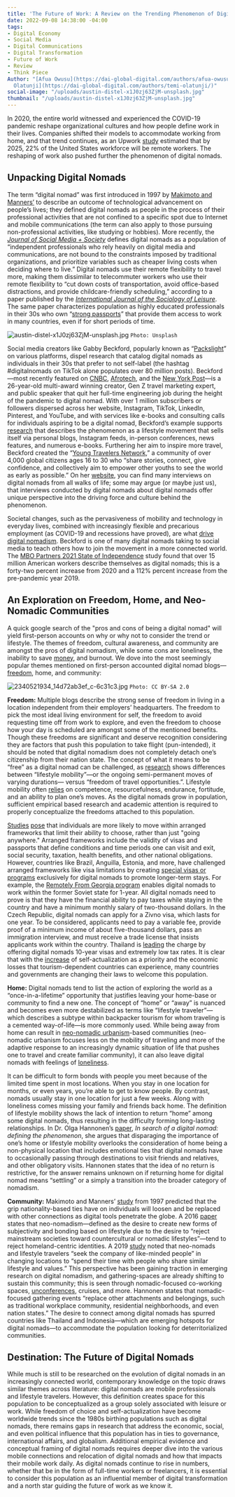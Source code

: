 ```yaml
---
title: 'The Future of Work: A Review on the Trending Phenomenon of Digital Nomads'
date: 2022-09-08 14:38:00 -04:00
tags:
- Digital Economy
- Social Media
- Digital Communications
- Digital Transformation
- Future of Work
- Review
- Think Piece
Author: "[Afua Owusu](https://dai-global-digital.com/authors/afua-owusu/) and [Temi
  Olatunji](https://dai-global-digital.com/authors/temi-olatunji/)"
social-image: "/uploads/austin-distel-x1J0zj63ZjM-unsplash.jpg"
thumbnail: "/uploads/austin-distel-x1J0zj63ZjM-unsplash.jpg"
---
```


In 2020, the entire world witnessed and experienced the COVID-19 pandemic reshape organizational cultures and how people define work in their lives. Companies shifted their models to accommodate working from home, and that trend continues, as an Upwork [study](https://www.upwork.com/press/releases/upwork-study-finds-22-of-american-workforce-will-be-remote-by-2025) estimated that by 2025, 22% of the United States workforce will be remote workers. The reshaping of work also pushed further the phenomenon of digital nomads.

<!--more-->

## Unpacking Digital Nomads

The term “digital nomad” was first introduced in 1997 by [Makimoto and Manners’](https://www.wiley.com/en-us/Digital+Nomad-p-9780471974994) to describe an outcome of technological advancement on people’s lives; they defined digital nomads as people in the process of their professional activities that are not confined to a specific spot due to Internet and mobile communications (the term can also apply to those pursuing non-professional activities, like studying or hobbies). More recently, the [*Journal of Social Media + Society*](https://journals.sagepub.com/doi/pdf/10.1177/20563051221084958) defines digital nomads as a population of “independent professionals who rely heavily on digital media and communications, are not bound to the constraints imposed by traditional organizations, and prioritize variables such as cheaper living costs when deciding where to live.” Digital nomads use their remote flexibility to travel more, making them dissimilar to telecommuter workers who use their remote flexibility to “cut down costs of transportation, avoid office-based distractions, and provide childcare-friendly scheduling,” according to a paper published by the [*International Journal of the Sociology of Leisure*](https://www.researchgate.net/publication/329776443_The_Digital_Nomad_Lifestyle_Remote_WorkLeisure_Balance_Privilege_and_Constructed_Community). The same paper characterizes population as highly educated professionals in their 30s who own “[strong passports](https://www.henleyglobal.com/passport-index/ranking)” that provide them access to work in many countries, even if for short periods of time. 

![austin-distel-x1J0zj63ZjM-unsplash.jpg](/uploads/austin-distel-x1J0zj63ZjM-unsplash.jpg) `Photo: Unsplash`

Social media creators like Gabby Beckford, popularly known as “[Packslight](https://www.packslight.com/)” on various platforms, dispel research that catalog digital nomads as individuals in their 30s that prefer to not self-label (the hashtag #digitalnomads on TikTok alone populates over 80 million posts). Beckford—most recently featured on [CNBC](https://www.cnbc.com/2022/01/10/26-year-old-quit-her-engineering-job-to-work-on-her-side-hustle-how-she-made-170000-in-a-year.html), [Afrotech](https://afrotech.com/gabby-beckford-engineer-content-creator), and the [New York Post](https://nypost.com/2022/03/21/i-turned-my-side-hustle-into-a-171000-a-year-job/)—is a 26-year-old multi-award winning creator, Gen Z travel marketing expert, and public speaker that quit her full-time engineering job during the height of the pandemic to digital nomad. With over 1 million subscribers or followers dispersed across her website, Instagram, TikTok, LinkedIn, Pinterest, and YouTube, and with services like e-books and consulting calls for individuals aspiring to be a digital nomad, Beckford’s example supports [research](https://www.researchgate.net/publication/329776443_The_Digital_Nomad_Lifestyle_Remote_WorkLeisure_Balance_Privilege_and_Constructed_Community) that describes the phenomenon as a lifestyle movement that sells itself via personal blogs, Instagram feeds, in-person conferences, news features, and numerous e-books. Furthering her aim to inspire more travel, Beckford created the “[Young Travelers Network](https://www.facebook.com/groups/youngtravelersnetwork),” a community of over 4,000 global citizens ages 16 to 30 who “share stories, connect, give confidence, and collectively aim to empower other youths to see the world as early as possible.” On her [website](https://www.packslight.com/category/travel/youth-travel/young-travelers-network/), you can find many interviews on digital nomads from all walks of life; some may argue (or maybe just us), that interviews conducted by digital nomads about digital nomads offer unique perspective into the driving force and culture behind the phenomenon.

Societal changes, such as the pervasiveness of mobility and technology in everyday lives, combined with increasingly flexible and precarious employment (as COVID-19 and recessions have proved), are what [drive digital nomadism](https://link.springer.com/article/10.1007/s40558-020-00177-z). Beckford is one of many digital nomads taking to social media to teach others how to join the movement in a more connected world. The [MBO Partners 2021 State of Independence](https://www.mbopartners.com/state-of-independence/) study found that over 15 million American workers describe themselves as digital nomads; this is a forty-two percent increase from 2020 and a 112% percent increase from the pre-pandemic year 2019. 

## An Exploration on Freedom, Home, and Neo-Nomadic Communities 

A quick google search of the "pros and cons of being a digital nomad" will yield first-person accounts on why or why not to consider the trend or lifestyle. The themes of freedom, cultural awareness, and community are amongst the pros of digital nomadism, while some cons are loneliness, the inability to save [money](https://bucketlistbri.com/pros-cons-of-being-a-digital-nomad/), and burnout. We dove into the most seemingly popular themes mentioned on first-person accounted digital nomad blogs—[freedom](https://asiaexchange.org/blogs/7-pros-and-cons-of-being-a-digital-nomad/), home, and community:

![2340521934_14d72ab3ef_c-6c31c3.jpg](/uploads/2340521934_14d72ab3ef_c-6c31c3.jpg) `Photo: CC BY-SA 2.0`

**Freedom:** Multiple blogs describe the strong sense of freedom in living in a location independent from their employers’ headquarters. The freedom to pick the most ideal living environment for self, the freedom to avoid requesting time off from work to explore, and even the freedom to choose how your day is scheduled are amongst some of the mentioned benefits. Though these freedoms are significant and deserve recognition considering they are factors that push this population to take flight (pun-intended), it should be noted that digital nomadism does not completely detach one’s citizenship from their nation state. The concept of what it means to be “free” as a digital nomad can be challenged, as [research](https://www.researchgate.net/publication/259571168_Lifestyle_Mobilities_The_Crossroads_of_Travel_Leisure_and_Migration) shows differences between “lifestyle mobility”—or the ongoing semi-permanent moves of varying durations— versus “freedom of travel opportunities.”. Lifestyle mobility often [relies](https://www.degruyter.com/document/doi/10.21832/9781873150788-005/html) on competence, resourcefulness, endurance, fortitude, and an ability to plan one’s moves. As the digital nomads grow in population, sufficient empirical based research and academic attention is required to properly conceptualize the freedoms attached to this population.

[Studies](https://www.degruyter.com/document/doi/10.21832/9781873150788-005/html) [pose](https://www.tandfonline.com/doi/abs/10.1080/02508281.2015.1039331?journalCode=rtrr20) that individuals are more likely to move within arranged frameworks that limit their ability to choose, rather than just "going anywhere." Arranged frameworks include the validity of visas and passports that define conditions and time periods one can visit and exit, social security, taxation, health benefits, and other national obligations. However, countries like Brazil, Anguilla, Estonia, and more, have challenged arranged frameworks like visa limitations by creating [special visas or programs](https://www.investopedia.com/countries-offering-digital-nomad-visas-5190861) exclusively for digital nomads to promote longer-term stays. For example, the [Remotely From Georgia program](https://www.google.com/url?sa=t&rct=j&q=&esrc=s&source=web&cd=&cad=rja&uact=8&ved=2ahUKEwiFotzO3oX6AhV8BDQIHWOoAAAQFnoECAcQAQ&url=https%3A%2F%2Fgeorgia.travel%2Fen_US%2Farticle%2Fremotely-from-georgia&usg=AOvVaw0rCQZQMKK2mLu-3dnz9UOP) enables digital nomads to work within the former Soviet state for 1-year. All digital nomads need to prove is that they have the financial ability to pay taxes while staying in the country and have a minimum monthly salary of two-thousand dollars. In the Czech Republic, digital nomads can apply for a Zivno visa, which lasts for one year. To be considered, applicants need to pay a variable fee, provide proof of a minimum income of about five-thousand dollars, pass an immigration interview, and must receive a trade license that insists applicants work within the country. Thailand is [leading](https://fortune.com/2022/08/05/thailand-ten-year-visa-foreign-workers-remote-work-digital-nomad-phuket/) the charge by offering digital nomads 10-year visas and extremely low tax rates. It is clear that with the [increase](https://www.researchgate.net/publication/318710776_Digital_nomads_-_a_quest_for_holistic_freedom_in_work_and_leisure) of self-actualization as a priority and the economic losses that tourism-dependent countries can experience, many countries and governments are changing their laws to welcome this population.

**Home:** Digital nomads tend to list the action of exploring the world as a “once-in-a-lifetime” opportunity that justifies leaving your home-base or community to find a new one. The concept of “home” or “away” is nuanced and becomes even more destabilized as terms like “lifestyle traveler”—which describes a subtype within backpacker tourism for whom traveling is a cemented way-of-life—is more commonly used. While being away from home can result in [neo-nomadic urbanism](http://www.biourbanism.org/an-introduction-to-neo-nomadic-urbanism-as-potentiality-for-the-future/)-based communities (neo-nomadic urbanism focuses less on the mobility of traveling and more of the adaptive response to an increasingly dynamic situation of life that pushes one to travel and create familiar community), it can also leave digital nomads with feelings of [loneliness](https://www.theremotenomad.com/blog/the-pros-and-cons-of-being-a-digital-nomad).  

It can be difficult to form bonds with people you meet because of the limited time spent in most locations. When you stay in one location for months, or even years, you’re able to get to know people. By contrast, nomads usually stay in one location for just a few weeks. Along with loneliness comes missing your family and friends back home. The definition of lifestyle mobility shows the lack of intention to return “home” among some digital nomads, thus resulting in the difficulty forming long-lasting relationships. In Dr. Olga Hannonen’s [paper](https://link.springer.com/article/10.1007/s40558-020-00177-z), *In search of a digital nomad: defining the phenomenon*, she argues that disparaging the importance of one’s home or lifestyle mobility overlooks the consideration of home being a non-physical location that includes emotional ties that digital nomads have to occasionally passing through destinations to visit friends and relatives, and other obligatory visits. Hannonen states that the idea of no return is restrictive, for the answer remains unknown on if returning home for digital nomad means “settling” or a simply a transition into the broader category of nomadism. 

**Community:** Makimoto and Manners’ [study](https://www.google.com/url?sa=t&rct=j&q=&esrc=s&source=web&cd=&cad=rja&uact=8&ved=2ahUKEwjI1uyenYT6AhXZMjQIHR_zBBUQFnoECAoQAQ&url=https%3A%2F%2Fbooks.google.com%2Fbooks%2Fabout%2FDigital_Nomad.html%3Fid%3Ds_PoAAAAIAAJ&usg=AOvVaw0_FZNkDzXK-sY5bSu9sti7) from 1997 predicted that the grip nationality-based ties have on individuals will loosen and be replaced with other connections as digital tools penetrate the globe. A 2016 [paper](https://www.tandfonline.com/doi/abs/10.1080/17450100500489148) states that neo-nomadism—defined as the desire to create new forms of subjectivity and bonding based on lifestyle due to the desire to “reject mainstream societies toward countercultural or nomadic lifestyles”—tend to reject homeland-centric identities. A 2019 [study](https://www.tandfonline.com/doi/abs/10.1080/1369183X.2019.1569505) noted that neo-nomads and lifestyle travelers “seek the company of like-minded people” in changing locations to “spend their time with people who share similar lifestyle and values.” This perspective has been gaining traction in emerging research on digital nomadism, and gathering-spaces are already shifting to sustain this community; this is seen through nomadic-focused co-working spaces, [unconferences](https://thinkremote.com/digital-nomad-conferences/), cruises, and more. Hannonen states that nomadic-focused gathering events “replace other attachments and belongings, such as traditional workplace community, residential neighborhoods, and even nation states.” The desire to connect among digital nomads has spurred countries like Thailand and Indonesia—which are emerging hotspots for digital nomads—to accommodate the population looking for deterritorialized communities. 

## Destination: The Future of Digital Nomads 
While much is still to be researched on the evolution of digital nomads in an increasingly connected world, contemporary knowledge on the topic draws similar themes across literature: digital nomads are mobile professionals and lifestyle travelers. However, this definition creates space for this population to be conceptualized as a group solely associated with leisure or work. While freedom of choice and self-actualization have become worldwide trends since the 1980s birthing populations such as digital nomads, there remains gaps in research that address the economic, social, and even political influence that this population has in ties to governance, international affairs, and globalism. Additional empirical evidence and conceptual framing of digital nomads requires deeper dive into the various mobile connections and relocation of digital nomads and how that impacts their mobile work daily. As digital nomads continue to rise in numbers, whether that be in the form of full-time workers or freelancers, it is essential to consider this population as an influential member of digital transformation and a north star guiding the future of work as we know it. 